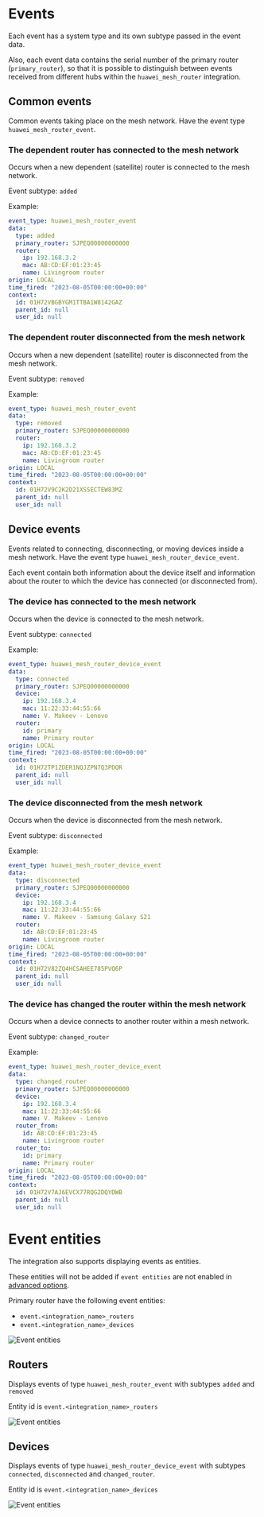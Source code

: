 # Events

Each event has a system type and its own subtype passed in the event data.

Also, each event data contains the serial number of the primary router (`primary_router`), so that it is possible to distinguish between events received from different hubs within the `huawei_mesh_router` integration.

## Common events

Common events taking place on the mesh network. Have the event type `huawei_mesh_router_event`.

### The dependent router has connected to the mesh network

Occurs when a new dependent (satellite) router is connected to the mesh network.

Event subtype: `added`

Example:

```yaml
event_type: huawei_mesh_router_event
data:
  type: added
  primary_router: SJPEQ00000000000
  router:
    ip: 192.168.3.2
    mac: AB:CD:EF:01:23:45
    name: Livingroom router
origin: LOCAL
time_fired: "2023-08-05T00:00:00+00:00"
context:
  id: 01H72VBGBYGM1TTBA1W8142GAZ
  parent_id: null
  user_id: null
```

### The dependent router disconnected from the mesh network

Occurs when a new dependent (satellite) router is disconnected from the mesh network.

Event subtype: `removed`

Example:

```yaml
event_type: huawei_mesh_router_event
data:
  type: removed
  primary_router: SJPEQ00000000000
  router:
    ip: 192.168.3.2
    mac: AB:CD:EF:01:23:45
    name: Livingroom router
origin: LOCAL
time_fired: "2023-08-05T00:00:00+00:00"
context:
  id: 01H72V9C2K2D21XSSECTEW83MZ
  parent_id: null
  user_id: null
```

## Device events

Events related to connecting, disconnecting, or moving devices inside a mesh network. Have the event type `huawei_mesh_router_device_event`.

Each event contain both information about the device itself and information about the router to which the device has connected (or disconnected from).

### The device has connected to the mesh network

Occurs when the device is connected to the mesh network.

Event subtype: `connected`

Example:

```yaml
event_type: huawei_mesh_router_device_event
data:
  type: connected
  primary_router: SJPEQ00000000000
  device:
    ip: 192.168.3.4
    mac: 11:22:33:44:55:66
    name: V. Makeev - Lenovo
  router:
    id: primary
    name: Primary router
origin: LOCAL
time_fired: "2023-08-05T00:00:00+00:00"
context:
  id: 01H72TP1ZDER1NQJZPN7Q3PDQR
  parent_id: null
  user_id: null
```

### The device disconnected from the mesh network

Occurs when the device is disconnected from the mesh network.

Event subtype: `disconnected`

Example:

```yaml
event_type: huawei_mesh_router_device_event
data:
  type: disconnected
  primary_router: SJPEQ00000000000
  device:
    ip: 192.168.3.4
    mac: 11:22:33:44:55:66
    name: V. Makeev - Samsung Galaxy S21
  router:
    id: AB:CD:EF:01:23:45
    name: Livingroom router
origin: LOCAL
time_fired: "2023-08-05T00:00:00+00:00"
context:
  id: 01H72V82ZQ4HCSAHEE785PVQ6P
  parent_id: null
  user_id: null
```

### The device has changed the router within the mesh network

Occurs when a device connects to another router within a mesh network.

Event subtype: `changed_router`

Example:

```yaml
event_type: huawei_mesh_router_device_event
data:
  type: changed_router
  primary_router: SJPEQ00000000000
  device:
    ip: 192.168.3.4
    mac: 11:22:33:44:55:66
    name: V. Makeev - Lenovo
  router_from:
    id: AB:CD:EF:01:23:45
    name: Livingroom router
  router_to:
    id: primary
    name: Primary router
origin: LOCAL
time_fired: "2023-08-05T00:00:00+00:00"
context:
  id: 01H72V7AJ6EVCX77RQG2DQYDWB
  parent_id: null
  user_id: null
```

# Event entities

The integration also supports displaying events as entities. 

These entities will not be added if `event entities` are not enabled in [advanced options](../README.md#advanced-options).

Primary router have the following event entities:
* `event.<integration_name>_routers`
* `event.<integration_name>_devices`

![Event entities](images/event_entities.png)

## Routers

Displays events of type `huawei_mesh_router_event` with subtypes `added` and `removed`

Entity id is `event.<integration_name>_routers`

![Event entities](images/event_entity_routers.png)

## Devices

Displays events of type `huawei_mesh_router_device_event` with subtypes `connected`, `disconnected` and `changed_router`. 

Entity id is `event.<integration_name>_devices`

![Event entities](images/event_entity_devices.png)